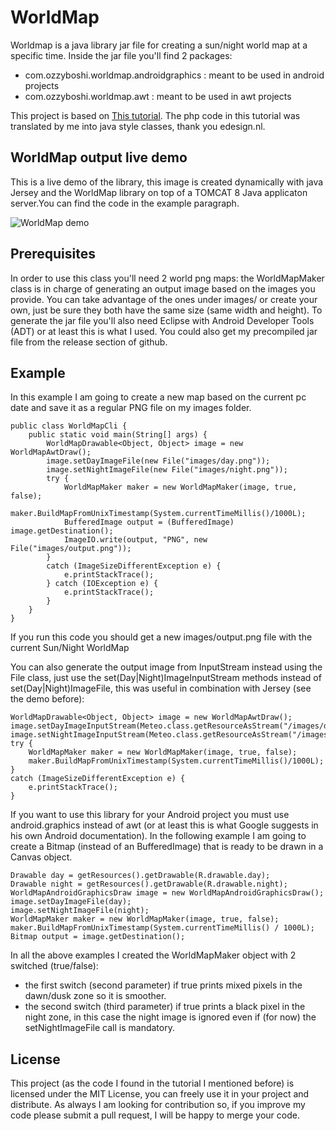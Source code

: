 # WorldMap
Worldmap is a java library jar file for creating a sun/night world map at a specific time.
Inside the jar file you'll find 2 packages:
- com.ozzyboshi.worldmap.androidgraphics : meant to be used in android projects
- com.ozzyboshi.worldmap.awt : meant to be used in awt projects

This project is based on [This tutorial](http://www.edesign.nl/2009/05/14/math-behind-a-world-sunlight-map/).
The php code in this tutorial was translated by me into java style classes, thank you edesign.nl.

WorldMap output live demo
-------------
This is a live demo of the library, this image is created dynamically with java Jersey and the WorldMap library on top of a TOMCAT 8 Java applicaton server.You can find the code in the example paragraph.

![WorldMap demo](http://meteo.ozzyboshi.com:8082/WeatherStation/MeteoServices/Readings/WorldImage)

Prerequisites
-------------
In order to use this class you'll need 2 world png maps: the WorldMapMaker class is in charge of generating an output image based on the images you provide. 
You can take advantage of the ones under images/ or create your own, just be sure they both have the same size (same width and height).
To generate the jar file you'll also need Eclipse with Android Developer Tools (ADT) or at least this is what I used.
You could also get my precompiled jar file from the release section of github.

Example
-------------
In this example I am going to create a new map based on the current pc date and save it as a regular PNG file on my images folder.

	public class WorldMapCli {
	    public static void main(String[] args) {
    		WorldMapDrawable<Object, Object> image = new WorldMapAwtDraw();
    		image.setDayImageFile(new File("images/day.png"));
    		image.setNightImageFile(new File("images/night.png"));
    		try {
    			WorldMapMaker maker = new WorldMapMaker(image, true, false);
    			maker.BuildMapFromUnixTimestamp(System.currentTimeMillis()/1000L);
    			BufferedImage output = (BufferedImage) image.getDestination();
    			ImageIO.write(output, "PNG", new File("images/output.png"));
    		}
    		catch (ImageSizeDifferentException e) {
    			e.printStackTrace();
    		} catch (IOException e) {
    			e.printStackTrace();
    		}
	    }
    }

If you run this code you should get a new images/output.png file with the current Sun/Night WorldMap

You can also generate the output image from InputStream instead using the File class, just use the set(Day|Night)ImageInputStream methods instead of set(Day|Night)ImageFile, this was useful in combination with Jersey (see the demo before):

	WorldMapDrawable<Object, Object> image = new WorldMapAwtDraw();
	image.setDayImageInputStream(Meteo.class.getResourceAsStream("/images/day.png"));
	image.setNightImageInputStream(Meteo.class.getResourceAsStream("/images/night.png"));
	try {
		WorldMapMaker maker = new WorldMapMaker(image, true, false);
		maker.BuildMapFromUnixTimestamp(System.currentTimeMillis()/1000L);
	}
	catch (ImageSizeDifferentException e) {
		e.printStackTrace();
	}

If you want to use this library for your Android project you must use android.graphics instead of awt (or at least this is what Google suggests in his own Android documentation).
In the following example I am going to create a Bitmap (instead of an BufferedImage) that is ready to be drawn in a Canvas object.

	Drawable day = getResources().getDrawable(R.drawable.day);
	Drawable night = getResources().getDrawable(R.drawable.night);
	WorldMapAndroidGraphicsDraw image = new WorldMapAndroidGraphicsDraw();
	image.setDayImageFile(day);
	image.setNightImageFile(night);
	WorldMapMaker maker = new WorldMapMaker(image, true, false);
	maker.BuildMapFromUnixTimestamp(System.currentTimeMillis() / 1000L);
	Bitmap output = image.getDestination();
    
In all the above examples I created the WorldMapMaker object with 2 switched (true/false):
- the first switch (second parameter) if true prints mixed pixels in the dawn/dusk zone so it is smoother.
- the second switch (third parameter) if true prints a black pixel in the night zone, in this case the night image is ignored even if (for now) the setNightImageFile call is mandatory.
    
License
-------------
This project (as the code I found in the tutorial I mentioned before) is licensed under the MIT License, you can freely use it in your project and distribute.
As always I am looking for contribution so, if you improve my code please submit a pull request, I will be happy to merge your code.
